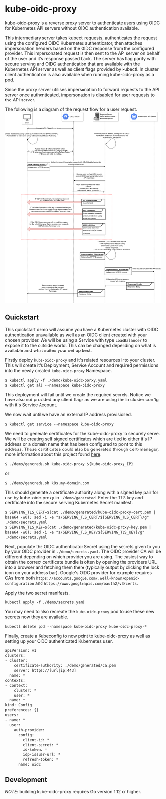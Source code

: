 # kube-oidc-proxy

kube-oidc-proxy is a reverse proxy server to authenticate users using OIDC for
Kubernetes API servers without OIDC authentication available.

This intermediary server takes kubectl requests, authenticates the request using
the configured OIDC Kubernetes authenticator, then attaches impersonation
headers based on the OIDC response from the configured provider. This
impersonated request is then sent to the API server on behalf of the user and
it's response passed back. The server has flag parity with secure serving and
OIDC authentication that are available with the Kubernetes API server as well as
client flags provided by kubectl. In cluster client authentication is also
available when running kube-oidc-proxy as a pod.

Since the proxy server utilises impersonation to forward requests to the API
server once authenticated, impersonation is disabled for user requests to the
API server.

The following is a diagram of the request flow for a user request.
![kube-oidc-proxy request flow](/img/kube-oidc-proxy.png)

## Quickstart
This quickstart demo will assume you have a Kubernetes cluster with OIDC
authentication unavailable as well as an OIDC client created with your chosen
provider. We will be using a Service with type `LoadBalancer` to expose it to
the outside world. This can be changed depending on what is available and what
suites your set up best.

Firstly deploy `kube-oidc-proxy` and it's related resources into your cluster.
This will create it's Deployment, Service Account and required permissions into
the newly created `kube-oidc-proxy` Namespace.

```
$ kubectl apply -f ./demo/kube-oidc-porxy.yaml
$ kubectl get all --namespace kube-oidc-proxy
```

This deployment will fail until we create the required secrets. Notice we have
also not provided any client flags as we are using the in cluster config with
it's Service Account.

We now wait until we have an external IP address provisioned.

```
$ kubectl get service --namespace kube-oidc-proxy
```

We need to generate certificates for the kube-oidc-proxy to securely serve.
We will be creating self signed certificates which are tied to either it's IP
address or a domain name that has been configured to point to this address.
These certificates could also be generated through cert-manager, more
information about this project found
[here](https://github.com/jetstack/cert-manager).

```
$ ./demo/gencreds.sh kube-oidc-proxy ${kube-oidc-proxy_IP}
```

or

```
$ ./demo/gencreds.sh k8s.my-domain.com
```

This should generate a certificate authority along with a signed key pair for
use by kube-oidc-proxy in `./demo/generated`. Enter the TLS key and certificate
into the secure serving Kubernetes Secret manifest.

```
$ SERVING_TLS_CERT=$(cat ./demo/generated/kube-oidc-proxy-cert.pem | base64 -w0); sed -i -e "s/SERVING_TLS_CERT/${SERVING_TLS_CERT}/g" ./demo/secrets.yaml
$ SERVING_TLS_KEY=$(cat ./demo/generated/kube-oidc-proxy-key.pem | base64 -w0); sed -i -e "s/SERVING_TLS_KEY/${SERVING_TLS_KEY}/g" ./demo/secrets.yaml
```

Next, populate the OIDC authenticator Secret using the secrets given to you
by your OIDC provider in `./demo/secrets.yaml`. The OIDC provider CA will be
different depending on which provider you are using. The easiest way to obtain
the correct certificate bundle is often by opening the providers URL into a
browser and fetching them there (typically output by clicking the lock icon on
your address bar). Google's OIDC provider for example requires CAs from both
`https://accounts.google.com/.well-known/openid-configuration` and
`https://www.googleapis.com/oauth2/v3/certs`.


Apply the two secret manifests.

```
kubectl apply -f ./demo/secrets.yaml
```

You may need to also recreate the `kube-oidc-proxy` pod to use these new secrets
now they are available.

```
kubectl delete pod --namespace kube-oidc-proxy kube-oidc-proxy-*
```

Finally, create a Kubeconfig to now point to kube-oidc-proxy as well as setting
up your OIDC authenticated Kubernetes user.

```
apiVersion: v1
clusters:
- cluster:
    certificate-authority: ./demo/generated/ca.pem
    server: https://[url|ip:443]
  name: *
contexts:
- context:
    cluster: *
    user: *
  name: *
kind: Config
preferences: {}
users:
- name: *
  user:
    auth-provider:
      config:
        client-id: *
        client-secret: *
        id-token: *
        idp-issuer-url: *
        refresh-token: *
      name: oidc
```

## Development
*NOTE*: building kube-oidc-proxy requires Go version 1.12 or higher.
